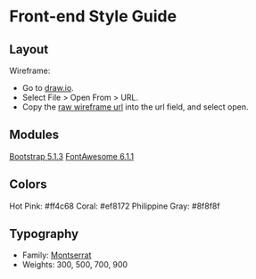 # Front-end Style Guide

## Layout

Wireframe:
- Go to [draw.io](https://app.diagrams.net/).
- Select File > Open From > URL.
- Copy the [raw wireframe url](https://raw.githubusercontent.com/cekstedt/LAB-TinDog/refs/heads/main/design/wireframe.drawio) into the url field, and select open.

## Modules

[Bootstrap 5.1.3](https://getbootstrap.com/docs/5.1/getting-started/introduction/)
[FontAwesome 6.1.1](https://docs.fontawesome.com/web)

## Colors

Hot Pink: #ff4c68
Coral: #ef8172
Philippine Gray: #8f8f8f

## Typography

- Family: [Montserrat](https://fonts.google.com/specimen/Montserrat)
- Weights: 300, 500, 700, 900
